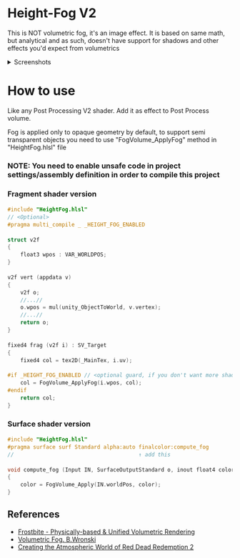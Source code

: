 
# Height-Fog V2
This is NOT volumetric fog, it's an image effect. It is based on same math, but analytical and as such, doesn't have support for shadows and other effects you'd expect from volumetrics
<details>
<summary>Screenshots</summary>

![](./~git/Screenshot_1.jpg)

![](./~git/Screenshot_2.jpg)

</details>

# How to use
Like any Post Processing V2 shader. Add it as effect to Post Process volume.

Fog is applied only to opaque geometry by default, to support semi transparent objects you need to use "FogVolume_ApplyFog" method in "HeightFog.hlsl" file

### **NOTE:** You need to enable unsafe code in project settings/assembly definition in order to compile this project

### Fragment shader version
```c
#include "HeightFog.hlsl"
// <Optional>
#pragma multi_compile _ _HEIGHT_FOG_ENABLED

struct v2f
{
    float3 wpos : VAR_WORLDPOS;
}

v2f vert (appdata v)
{
    v2f o;
    //...//
    o.wpos = mul(unity_ObjectToWorld, v.vertex);
    //...//
    return o;
}

fixed4 frag (v2f i) : SV_Target
{
    fixed4 col = tex2D(_MainTex, i.uv);
    
#if _HEIGHT_FOG_ENABLED // <optional guard, if you don't want more shader variants you can omit the #if>
    col = FogVolume_ApplyFog(i.wpos, col);
#endif 
    return col;
}

```

### Surface shader version
```c
#include "HeightFog.hlsl"
#pragma surface surf Standard alpha:auto finalcolor:compute_fog
//                                       ↑ add this

void compute_fog (Input IN, SurfaceOutputStandard o, inout float4 color)
{
    color = FogVolume_Apply(IN.worldPos, color);
}                                              
```

## References
* [Frostbite - Physically-based & Unified Volumetric Rendering](https://www.ea.com/frostbite/news/physically-based-unified-volumetric-rendering-in-frostbite)
* [Volumetric Fog. B.Wronski](https://bartwronski.com/wp-content/uploads/2014/08/bwronski_volumetric_fog_siggraph2014.pdf)
* [Creating the Atmospheric World of Red Dead Redemption 2](https://advances.realtimerendering.com/s2019/index.htm)